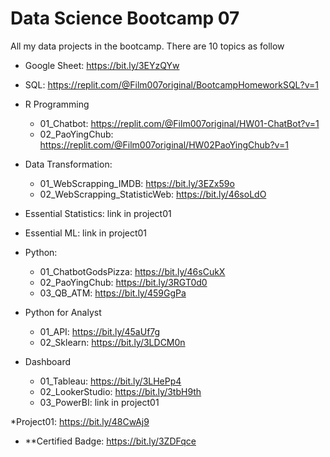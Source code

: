 # Data Science Bootcamp 07
All my data projects in the bootcamp. There are 10 topics as follow

 - Google Sheet: https://bit.ly/3EYzQYw
   
 - SQL: https://replit.com/@Film007original/BootcampHomeworkSQL?v=1
   
 - R Programming
   - 01_Chatbot: https://replit.com/@Film007original/HW01-ChatBot?v=1
   - 02_PaoYingChub: https://replit.com/@Film007original/HW02PaoYingChub?v=1

 - Data Transformation:
   - 01_WebScrapping_IMDB: https://bit.ly/3EZx59o
   - 02_WebScrapping_StatisticWeb: https://bit.ly/46soLdO

 - Essential Statistics: link in project01 
  
 - Essential ML: link in project01
  
 - Python:
   - 01_ChatbotGodsPizza: https://bit.ly/46sCukX
   - 02_PaoYingChub: https://bit.ly/3RGT0d0
   - 03_QB_ATM: https://bit.ly/459GgPa
   
 - Python for Analyst
   - 01_API: https://bit.ly/45aUf7g
   - 02_Sklearn: https://bit.ly/3LDCM0n

   
 - Dashboard
   - 01_Tableau: https://bit.ly/3LHePp4
   - 02_LookerStudio: https://bit.ly/3tbH9th
   - 03_PowerBI: link in project01

*Project01: https://bit.ly/48CwAj9


- **Certified Badge: https://bit.ly/3ZDFqce
